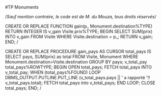 #TP Monuments

/*Sauf mention contraire, le code est de M. du Mouza, tous droits réservés*/

CREATE OR REPLACE FUNCTION gain(p_ Monument.destination%TYPE) RETURN INTEGER IS
  v_gain Visite.prix%TYPE;
BEGIN
  SELECT SUM(prix) INTO v_gain
  FROM Visite
  WHERE Visite.destination = p_;
  RETURN v_gain;
END;
/

CREATE OR REPLACE PROCEDURE gain_pays AS
CURSOR total_pays IS
  SELECT pays, SUM(prix) as total
  FROM Visite, Monument
  WHERE Monument.destination=Visite.destination
  GROUP BY pays;
v_total_pay total_pays%ROWTYPE;
BEGIN
  OPEN total_pays;
  FETCH total_pays INTO v_total_pay;
  WHEN (total_pays%FOUND)
  LOOP
    DBMS_OUTPUT.PUTLINE.PUT_LINE (v_total_pays.pays || ' a rapporté '!! v_total_pays.total);
    FETCH total_pays into v_total_pays;
  END LOOP;
  CLOSE total_pays;
END;
/
